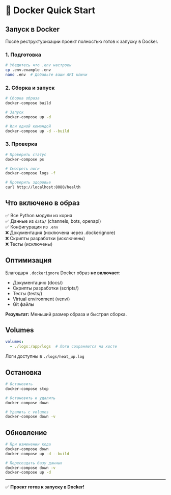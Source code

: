 # 🐳 Docker Quick Start

## Запуск в Docker

После реструктуризации проект полностью готов к запуску в Docker.

### 1. Подготовка

```bash
# Убедитесь что .env настроен
cp .env.example .env
nano .env  # Добавьте ваши API ключи
```

### 2. Сборка и запуск

```bash
# Сборка образа
docker-compose build

# Запуск
docker-compose up -d

# Или одной командой
docker-compose up -d --build
```

### 3. Проверка

```bash
# Проверить статус
docker-compose ps

# Смотреть логи
docker-compose logs -f

# Проверить здоровье
curl http://localhost:8080/health
```

## Что включено в образ

✅ Все Python модули из корня  
✅ Данные из `data/` (channels, bots, openapi)  
✅ Конфигурация из `.env`  
❌ Документация (исключена через .dockerignore)  
❌ Скрипты разработки (исключены)  
❌ Тесты (исключены)  

## Оптимизация

Благодаря `.dockerignore` Docker образ **не включает**:
- Документацию (docs/)
- Скрипты разработки (scripts/)
- Тесты (tests/)
- Virtual environment (venv/)
- Git файлы

**Результат:** Меньший размер образа и быстрая сборка.

## Volumes

```yaml
volumes:
  - ./logs:/app/logs  # Логи сохраняются на хосте
```

Логи доступны в `./logs/heat_up.log`

## Остановка

```bash
# Остановить
docker-compose stop

# Остановить и удалить
docker-compose down

# Удалить с volumes
docker-compose down -v
```

## Обновление

```bash
# При изменении кода
docker-compose down
docker-compose up -d --build

# Пересоздать базу данных
docker-compose down -v
docker-compose up -d
```

---

✅ **Проект готов к запуску в Docker!**

